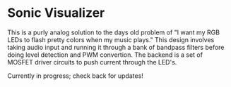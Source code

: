 # Sonic Visualizer
This is a purly analog solution to the days old problem of "I want my RGB LEDs to flash pretty colors when my music plays." This design involves taking audio input and running it through a bank of bandpass filters before doing level detection and PWM convertion. The backend is a set of MOSFET driver circuits to push current through the LED's.

Currently in progress; check back for updates!
